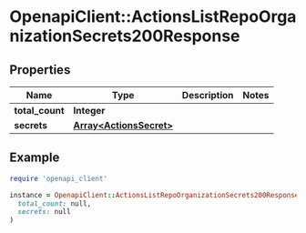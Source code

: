 # OpenapiClient::ActionsListRepoOrganizationSecrets200Response

## Properties

| Name | Type | Description | Notes |
| ---- | ---- | ----------- | ----- |
| **total_count** | **Integer** |  |  |
| **secrets** | [**Array&lt;ActionsSecret&gt;**](ActionsSecret.md) |  |  |

## Example

```ruby
require 'openapi_client'

instance = OpenapiClient::ActionsListRepoOrganizationSecrets200Response.new(
  total_count: null,
  secrets: null
)
```

